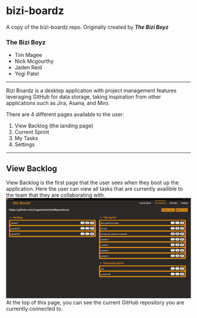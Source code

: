 # bizi-boardz
A copy of the bizi-boardz repo. Originally created by ***The Bizi Boyz***

### The Bizi Boyz
- Tim Magee 
- Nick Mcgourthy
- Jaden Reid
- Yogi Patel

---
Bizi Boardz is a desktop application with project management features leveraging GitHub for data storage, taking inspiration from other applications such as Jira, Asana, and Miro. 

There are 4 different pages available to the user: 
1. View Backlog (the landing page)
2. Current Sprint
3. My Tasks
4. Settings

---
## View Backlog
View Backlog is the first page that the user sees when they boot up the application. Here the user can view all tasks that are currently availible to the team that they are collaborating with.
![View Backlog page](img/view_backlog.png)
At the top of this page, you can see the current GitHub repository you are currently connected to.